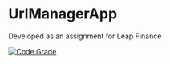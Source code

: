 # UrlManagerApp
Developed as an assignment for Leap Finance

[![Code Grade](https://www.code-inspector.com/project/12291/score/svg)](https://frontend.code-inspector.com/public/project/12291/UrlManagerApp/dashboard)

